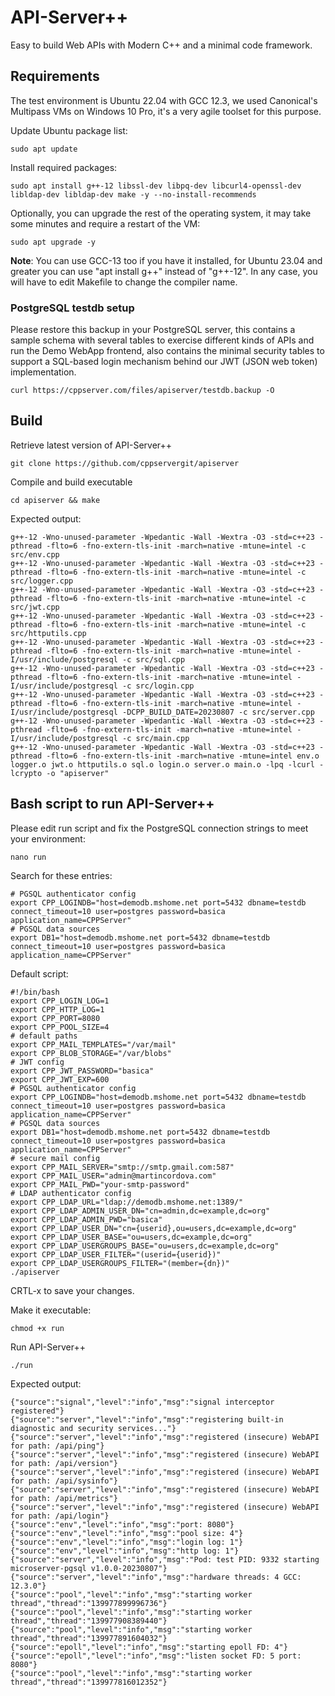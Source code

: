 # API-Server++

Easy to build Web APIs with Modern C++ and a minimal code framework.

## Requirements

The test environment is Ubuntu 22.04 with GCC 12.3, we used Canonical's Multipass VMs on Windows 10 Pro, it's a very agile toolset for this purpose.

Update Ubuntu package list:
```
sudo apt update
```

Install required packages:
```
sudo apt install g++-12 libssl-dev libpq-dev libcurl4-openssl-dev libldap-dev libldap-dev make -y --no-install-recommends
```

Optionally, you can upgrade the rest of the operating system, it may take some minutes and require a restart of the VM:
```
sudo apt upgrade -y
```

__Note__: You can use GCC-13 too if you have it installed, for Ubuntu 23.04 and greater you can use "apt install g++" instead of "g++-12". In any case, you will have to edit Makefile to change the compiler name.

### PostgreSQL testdb setup

Please restore this backup in your PostgreSQL server, this contains a sample schema with several tables to exercise different kinds of APIs and run the Demo WebApp frontend, also contains the minimal security tables to support a SQL-based login mechanism behind our JWT (JSON web token) implementation.

```
curl https://cppserver.com/files/apiserver/testdb.backup -O
```

## Build

Retrieve latest version of API-Server++
```
git clone https://github.com/cppservergit/apiserver
```

Compile and build executable
```
cd apiserver && make
```

Expected output:
```
g++-12 -Wno-unused-parameter -Wpedantic -Wall -Wextra -O3 -std=c++23 -pthread -flto=6 -fno-extern-tls-init -march=native -mtune=intel -c src/env.cpp
g++-12 -Wno-unused-parameter -Wpedantic -Wall -Wextra -O3 -std=c++23 -pthread -flto=6 -fno-extern-tls-init -march=native -mtune=intel -c src/logger.cpp
g++-12 -Wno-unused-parameter -Wpedantic -Wall -Wextra -O3 -std=c++23 -pthread -flto=6 -fno-extern-tls-init -march=native -mtune=intel -c src/jwt.cpp
g++-12 -Wno-unused-parameter -Wpedantic -Wall -Wextra -O3 -std=c++23 -pthread -flto=6 -fno-extern-tls-init -march=native -mtune=intel -c src/httputils.cpp
g++-12 -Wno-unused-parameter -Wpedantic -Wall -Wextra -O3 -std=c++23 -pthread -flto=6 -fno-extern-tls-init -march=native -mtune=intel -I/usr/include/postgresql -c src/sql.cpp
g++-12 -Wno-unused-parameter -Wpedantic -Wall -Wextra -O3 -std=c++23 -pthread -flto=6 -fno-extern-tls-init -march=native -mtune=intel -I/usr/include/postgresql -c src/login.cpp
g++-12 -Wno-unused-parameter -Wpedantic -Wall -Wextra -O3 -std=c++23 -pthread -flto=6 -fno-extern-tls-init -march=native -mtune=intel -I/usr/include/postgresql -DCPP_BUILD_DATE=20230807 -c src/server.cpp
g++-12 -Wno-unused-parameter -Wpedantic -Wall -Wextra -O3 -std=c++23 -pthread -flto=6 -fno-extern-tls-init -march=native -mtune=intel -I/usr/include/postgresql -c src/main.cpp
g++-12 -Wno-unused-parameter -Wpedantic -Wall -Wextra -O3 -std=c++23 -pthread -flto=6 -fno-extern-tls-init -march=native -mtune=intel env.o logger.o jwt.o httputils.o sql.o login.o server.o main.o -lpq -lcurl -lcrypto -o "apiserver"
```

## Bash script to run API-Server++

Please edit run script and fix the PostgreSQL connection strings to meet your environment:
```
nano run
```

Search for these entries:

```
# PGSQL authenticator config
export CPP_LOGINDB="host=demodb.mshome.net port=5432 dbname=testdb connect_timeout=10 user=postgres password=basica application_name=CPPServer"
# PGSQL data sources
export DB1="host=demodb.mshome.net port=5432 dbname=testdb connect_timeout=10 user=postgres password=basica application_name=CPPServer"
```

Default script:
```
#!/bin/bash
export CPP_LOGIN_LOG=1
export CPP_HTTP_LOG=1
export CPP_PORT=8080
export CPP_POOL_SIZE=4
# default paths
export CPP_MAIL_TEMPLATES="/var/mail"
export CPP_BLOB_STORAGE="/var/blobs"
# JWT config
export CPP_JWT_PASSWORD="basica"
export CPP_JWT_EXP=600
# PGSQL authenticator config
export CPP_LOGINDB="host=demodb.mshome.net port=5432 dbname=testdb connect_timeout=10 user=postgres password=basica application_name=CPPServer"
# PGSQL data sources
export DB1="host=demodb.mshome.net port=5432 dbname=testdb connect_timeout=10 user=postgres password=basica application_name=CPPServer"
# secure mail config
export CPP_MAIL_SERVER="smtp://smtp.gmail.com:587"
export CPP_MAIL_USER="admin@martincordova.com"
export CPP_MAIL_PWD="your-smtp-password"
# LDAP authenticator config
export CPP_LDAP_URL="ldap://demodb.mshome.net:1389/"
export CPP_LDAP_ADMIN_USER_DN="cn=admin,dc=example,dc=org"
export CPP_LDAP_ADMIN_PWD="basica"
export CPP_LDAP_USER_DN="cn={userid},ou=users,dc=example,dc=org"
export CPP_LDAP_USER_BASE="ou=users,dc=example,dc=org"
export CPP_LDAP_USERGROUPS_BASE="ou=users,dc=example,dc=org"
export CPP_LDAP_USER_FILTER="(userid={userid})"
export CPP_LDAP_USERGROUPS_FILTER="(member={dn})"
./apiserver
```
CRTL-x to save your changes.

Make it executable:
```
chmod +x run
```

Run API-Server++
```
./run
```

Expected output:
```
{"source":"signal","level":"info","msg":"signal interceptor registered"}
{"source":"server","level":"info","msg":"registering built-in diagnostic and security services..."}
{"source":"server","level":"info","msg":"registered (insecure) WebAPI for path: /api/ping"}
{"source":"server","level":"info","msg":"registered (insecure) WebAPI for path: /api/version"}
{"source":"server","level":"info","msg":"registered (insecure) WebAPI for path: /api/sysinfo"}
{"source":"server","level":"info","msg":"registered (insecure) WebAPI for path: /api/metrics"}
{"source":"server","level":"info","msg":"registered (insecure) WebAPI for path: /api/login"}
{"source":"env","level":"info","msg":"port: 8080"}
{"source":"env","level":"info","msg":"pool size: 4"}
{"source":"env","level":"info","msg":"login log: 1"}
{"source":"env","level":"info","msg":"http log: 1"}
{"source":"server","level":"info","msg":"Pod: test PID: 9332 starting microserver-pgsql v1.0.0-20230807"}
{"source":"server","level":"info","msg":"hardware threads: 4 GCC: 12.3.0"}
{"source":"pool","level":"info","msg":"starting worker thread","thread":"139977899996736"}
{"source":"pool","level":"info","msg":"starting worker thread","thread":"139977908389440"}
{"source":"pool","level":"info","msg":"starting worker thread","thread":"139977891604032"}
{"source":"epoll","level":"info","msg":"starting epoll FD: 4"}
{"source":"epoll","level":"info","msg":"listen socket FD: 5 port: 8080"}
{"source":"pool","level":"info","msg":"starting worker thread","thread":"139977816012352"}
```

